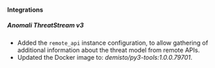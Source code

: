#### Integrations
##### Anomali ThreatStream v3
- Added the `remote_api` instance configuration, to allow gathering of additional information about the threat model from remote APIs.
- Updated the Docker image to: *demisto/py3-tools:1.0.0.79701*.
